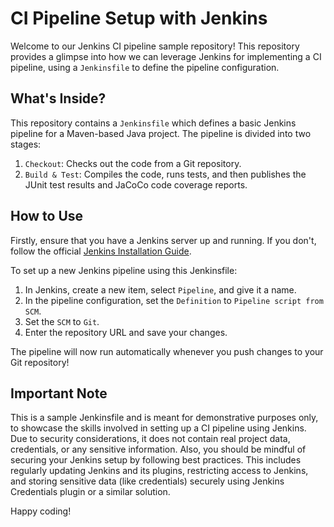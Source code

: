 # CI Pipeline Setup with Jenkins

Welcome to our Jenkins CI pipeline sample repository! This repository provides a glimpse into how we can leverage Jenkins for implementing a CI pipeline, using a `Jenkinsfile` to define the pipeline configuration.

## What's Inside?

This repository contains a `Jenkinsfile` which defines a basic Jenkins pipeline for a Maven-based Java project. The pipeline is divided into two stages:

1. `Checkout`: Checks out the code from a Git repository.
2. `Build & Test`: Compiles the code, runs tests, and then publishes the JUnit test results and JaCoCo code coverage reports.

## How to Use

Firstly, ensure that you have a Jenkins server up and running. If you don't, follow the official [Jenkins Installation Guide](https://www.jenkins.io/doc/book/installing/).

To set up a new Jenkins pipeline using this Jenkinsfile:

1. In Jenkins, create a new item, select `Pipeline`, and give it a name.
2. In the pipeline configuration, set the `Definition` to `Pipeline script from SCM`.
3. Set the `SCM` to `Git`.
4. Enter the repository URL and save your changes.

The pipeline will now run automatically whenever you push changes to your Git repository!

## Important Note

This is a sample Jenkinsfile and is meant for demonstrative purposes only, to showcase the skills involved in setting up a CI pipeline using Jenkins. Due to security considerations, it does not contain real project data, credentials, or any sensitive information.
Also, you should be mindful of securing your Jenkins setup by following best practices. This includes regularly updating Jenkins and its plugins, restricting access to Jenkins, and storing sensitive data (like credentials) securely using Jenkins Credentials plugin or a similar solution.

Happy coding!
